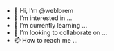 - 👋 Hi, I’m @weblorem
- 👀 I’m interested in ...
- 🌱 I’m currently learning ...
- 💞️ I’m looking to collaborate on ...
- 📫 How to reach me ...

<!---
weblorem/weblorem is a ✨ special ✨ repository because its `README.md` (this file) appears on your GitHub profile.
You can click the Preview link to take a look at your changes.
--->
